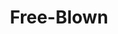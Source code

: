 ---
label: 
title: "Free-Blown"
order: 2020
layout: table-of-contents
presentation: grid
previousPage: /catalogue/a_vessels/ii_islamic/blown/2_free_blown/3_jars/cat-436/
---